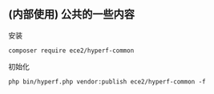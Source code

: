 
## (内部使用) 公共的一些内容

安装

```shell
composer require ece2/hyperf-common
```

初始化

```shell
php bin/hyperf.php vendor:publish ece2/hyperf-common -f
```
